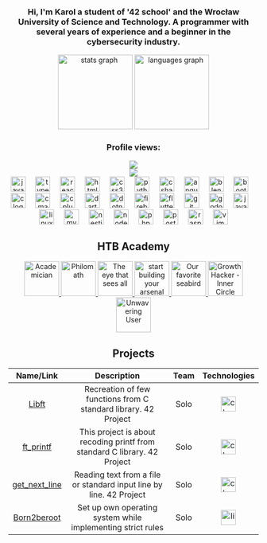 <div align="center">
  <h3>
    Hi, I'm Karol a student of '42 school' and the Wrocław University of Science and Technology. A programmer with several years of experience and a beginner in the cybersecurity industry.</h3>
</div>


<div align="center">
  <img src="https://github-readme-stats.vercel.app/api?username=kgebski0036&hide_title=false&hide_rank=false&show_icons=true&include_all_commits=true&count_private=true&disable_animations=false&theme=dracula&locale=en&hide_border=false" height="150" alt="stats graph"  />
  <img src="https://github-readme-stats.vercel.app/api/top-langs?username=kgebski0036&locale=en&hide_title=false&layout=compact&card_width=320&langs_count=5&theme=dracula&hide_border=false" height="150" alt="languages graph"  />
</div>

###

<div align="center">
  <h3>Profile views:</h3> <img src="https://profile-counter.glitch.me/kgebski0036/count.svg?"/>
</div>

<div align="center">
  
  <div>
    <img src="https://api.roadmap.sh/v1-badge/tall/653508fab5d7a4eb01f608ba">
  </div>
  
  <div>
    <img src="https://cdn.jsdelivr.net/gh/devicons/devicon/icons/javascript/javascript-original.svg" height="30" alt="javascript logo"  />
    <img width="12" />
    <img src="https://cdn.jsdelivr.net/gh/devicons/devicon/icons/typescript/typescript-original.svg" height="30" alt="typescript logo"  />
    <img width="12" />
    <img src="https://cdn.jsdelivr.net/gh/devicons/devicon/icons/react/react-original.svg" height="30" alt="react logo"  />
    <img width="12" />
    <img src="https://cdn.jsdelivr.net/gh/devicons/devicon/icons/html5/html5-original.svg" height="30" alt="html5 logo"  />
    <img width="12" />
    <img src="https://cdn.jsdelivr.net/gh/devicons/devicon/icons/css3/css3-original.svg" height="30" alt="css3 logo"  />
    <img width="12" />
    <img src="https://cdn.jsdelivr.net/gh/devicons/devicon/icons/python/python-original.svg" height="30" alt="python logo"  />
    <img width="12" />
    <img src="https://cdn.jsdelivr.net/gh/devicons/devicon/icons/csharp/csharp-original.svg" height="30" alt="csharp logo"  />
    <img width="12" />
    <img src="https://cdn.jsdelivr.net/gh/devicons/devicon/icons/angularjs/angularjs-original.svg" height="30" alt="angularjs logo"  />
    <img width="12" />
    <img src="https://cdn.jsdelivr.net/gh/devicons/devicon/icons/blender/blender-original.svg" height="30" alt="blender logo"  />
    <img width="12" />
    <img src="https://cdn.jsdelivr.net/gh/devicons/devicon/icons/bootstrap/bootstrap-original.svg" height="30" alt="bootstrap logo"  />
    <img width="12" />
    <img src="https://cdn.jsdelivr.net/gh/devicons/devicon/icons/c/c-original.svg" height="30" alt="c logo"  />
    <img width="12" />
    <img src="https://cdn.jsdelivr.net/gh/devicons/devicon/icons/cmake/cmake-original.svg" height="30" alt="cmake logo"  />
    <img width="12" />
    <img src="https://cdn.jsdelivr.net/gh/devicons/devicon/icons/cplusplus/cplusplus-original.svg" height="30" alt="cplusplus logo"  />
    <img width="12" />
    <img src="https://cdn.jsdelivr.net/gh/devicons/devicon/icons/dart/dart-original.svg" height="30" alt="dart logo"  />
    <img width="12" />
    <img src="https://cdn.jsdelivr.net/gh/devicons/devicon/icons/dotnetcore/dotnetcore-original.svg" height="30" alt="dotnetcore logo"  />
    <img width="12" />
    <img src="https://cdn.jsdelivr.net/gh/devicons/devicon/icons/firebase/firebase-plain.svg" height="30" alt="firebase logo"  />
    <img width="12" />
    <img src="https://cdn.jsdelivr.net/gh/devicons/devicon/icons/flutter/flutter-original.svg" height="30" alt="flutter logo"  />
    <img width="12" />
    <img src="https://cdn.jsdelivr.net/gh/devicons/devicon/icons/git/git-original.svg" height="30" alt="git logo"  />
    <img width="12" />
    <img src="https://cdn.jsdelivr.net/gh/devicons/devicon/icons/godot/godot-original.svg" height="30" alt="godot logo"  />
    <img width="12" />
    <img src="https://cdn.jsdelivr.net/gh/devicons/devicon/icons/java/java-original.svg" height="30" alt="java logo"  />
    <img width="12" />
    <img src="https://cdn.jsdelivr.net/gh/devicons/devicon/icons/linux/linux-original.svg" height="30" alt="linux logo"  />
    <img width="12" />
    <img src="https://cdn.jsdelivr.net/gh/devicons/devicon/icons/mysql/mysql-original.svg" height="30" alt="mysql logo"  />
    <img width="12" />
    <img src="https://cdn.jsdelivr.net/gh/devicons/devicon/icons/nestjs/nestjs-plain.svg" height="30" alt="nestjs logo"  />
    <img width="12" />
    <img src="https://cdn.jsdelivr.net/gh/devicons/devicon/icons/nodejs/nodejs-original.svg" height="30" alt="nodejs logo"  />
    <img width="12" />
    <img src="https://cdn.jsdelivr.net/gh/devicons/devicon/icons/php/php-original.svg" height="30" alt="php logo"  />
    <img width="12" />
    <img src="https://cdn.jsdelivr.net/gh/devicons/devicon/icons/postgresql/postgresql-original.svg" height="30" alt="postgresql logo"  />
    <img width="12" />
    <img src="https://cdn.jsdelivr.net/gh/devicons/devicon/icons/raspberrypi/raspberrypi-original.svg" height="30" alt="raspberrypi logo"  />
    <img width="12" />
    <img src="https://cdn.jsdelivr.net/gh/devicons/devicon/icons/vim/vim-original.svg" height="30" alt="vim logo"  />
  </div>
  
  <div>
    <h2>HTB Academy</h2>
    <a href="https://academy.hackthebox.com/achievement/badge/57005750-7349-11ee-b5a6-bea50ffe6cb4">
      <img src="https://academy.hackthebox.com/storage/badges/academician.png" height="70" alt="Academician"/>
    </a>
    <a href="https://academy.hackthebox.com/achievement/badge/8ec4d376-7d6f-11ee-b5a6-bea50ffe6cb4">
      <img src="https://academy.hackthebox.com/storage/badges/philomath.png" height="70" alt="Philomath"/>
    </a>
    <a href="https://academy.hackthebox.com/achievement/badge/6aec9850-8017-11ee-b5a6-bea50ffe6cb4">
      <img src="https://academy.hackthebox.com/storage/badges/the-eye-that-sees-all.png" height="70" alt="The eye that sees all"/>
    </a>
    <a href="https://academy.hackthebox.com/achievement/badge/79af640d-8681-11ee-b5a6-bea50ffe6cb4">
      <img src="https://academy.hackthebox.com/storage/badges/start-building-your-arsenal.png" height="70" alt="start building your arsenal"/>
    </a>
      <a href="https://academy.hackthebox.com/achievement/badge/ddbb1c86-9da8-11ee-bfb6-bea50ffe6cb4">
      <img src="https://academy.hackthebox.com/storage/badges/our-favorite-seabird.png" height="70" alt="Our favorite seabird"/>
    </a>
    <a href="https://academy.hackthebox.com/achievement/badge/3d4d7401-88e0-11ee-94f4-bea50ffe6cb4">
      <img src="https://academy.hackthebox.com/storage/badges/34501fc51a104adf5ccc915e28a06164/logo.png" height="70" alt="Growth Hacker - Inner Circle"/>
    </a>
    <a href="https://academy.hackthebox.com/achievement/badge/5cd5f6d0-99af-11ee-bfb6-bea50ffe6cb4">
      <img src="https://academy.hackthebox.com/storage/badges/7f81e8837d0540d610c5019478c7647a/logo.png" height="70" alt="Unwavering User"/>
    </a>
  </div>

  <div>
    <h2>Projects</h2>
    <table>
      <thead>
          <tr>
              <th>Name/Link</th>
              <th>Description</th>
              <th>Team</th>
              <th>Technologies</th>
          </tr>
      </thead>
      <tbody>
          <tr>
              <td align="center"><a href="https://github.com/KGebski0036/Libft">Libft</a></td>
              <td align="center">Recreation of few functions from C standard library. 42 Project</td>
              <td align="center">Solo</td>
              <td align="center"><img src="https://cdn.jsdelivr.net/gh/devicons/devicon/icons/c/c-original.svg" height="30" alt="c logo"  /></td>
          </tr>
          <tr>
              <td align="center"><a href="https://github.com/KGebski0036/ft_printf">ft_printf</a></td>
              <td align="center">This project is about recoding printf from standard C library. 42 Project</td>
              <td align="center">Solo</td>
              <td align="center"><img src="https://cdn.jsdelivr.net/gh/devicons/devicon/icons/c/c-original.svg" height="30" alt="c logo"  /></td>
          </tr>
          <tr>
              <td align="center"><a href="https://github.com/KGebski0036/get_next_line">get_next_line</a></td>
              <td align="center">Reading text from a file or standard input line by line. 42 Project</td>
              <td align="center">Solo</td>
              <td align="center"><img src="https://cdn.jsdelivr.net/gh/devicons/devicon/icons/c/c-original.svg" height="30" alt="c logo"  /></td>
          </tr>
          <tr>
              <td align="center"><a href="https://github.com/KGebski0036/Born2beroot">Born2beroot</a></td>
              <td align="center">Set up own operating system while implementing strict rules</td>
              <td align="center">Solo</td>
              <td align="center"><img src="https://cdn.jsdelivr.net/gh/devicons/devicon/icons/linux/linux-original.svg" height="30" alt="linux logo"  /></td>
          </tr>
      </tbody>
    </table>
  </div>
</div>
